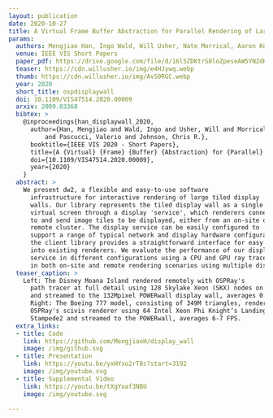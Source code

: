 ```yaml
---
layout: publication
date: 2020-10-27
title: A Virtual Frame Buffer Abstraction for Parallel Rendering of Large Tiled Display Walls
params:
  authors: Mengjiao Han, Ingo Wald, Will Usher, Nate Morrical, Aaron Knoll, Valerio Pascucci and Chris R. Johnson
  venue: IEEE VIS Short Papers
  paper_pdf: https://drive.google.com/file/d/16l5ZDKtrS8loZpeseAW5YNZdKhAgvxBg/view?usp=sharing
  teaser: https://cdn.willusher.io/img/e4HJywq.webp
  thumb: https://cdn.willusher.io/img/AvS0RGC.webp
  year: 2020
  short_title: ospdisplaywall
  doi: 10.1109/VIS47514.2020.00009
  arxiv: 2009.03368
  bibtex: >
    @inproceedings{han_displaywall_2020,
      author={Han, Mengjiao and Wald, Ingo and Usher, Will and Morrical, Nate and Knoll, Aaron
          and Pascucci, Valerio and Johnson, Chris R.},
      booktitle={IEEE VIS 2020 - Short Papers},
      title={A {Virtual} {Frame} {Buffer} {Abstraction} for {Parallel} {Rendering} of {Large} {Tiled} {Display} {Walls}},
      doi={10.1109/VIS47514.2020.00009},
      year={2020}
    }
  abstract: >
    We present dw2, a flexible and easy-to-use software
      infrastructure for interactive rendering of large tiled display
      walls. Our library represents the tiled display wall as a single
      virtual screen through a display 'service', which renderers connect
      to and send image tiles to be displayed, either from an on-site or
      remote cluster. The display service can be easily configured to
      support a range of typical network and display hardware configurations;
      the client library provides a straightforward interface for easy integration
      into existing renderers. We evaluate the performance of our display wall
      service in different configurations using a CPU and GPU ray tracer,
      in both on-site and remote rendering scenarios using multiple display walls.
  teaser_caption: >
    Left: The Disney Moana Island rendered remotely with OSPRay's
      path tracer at full detail using 128 Skylake Xeon (SKX) nodes on Stampede2
      and streamed to the 132Mpixel POWERwall display wall, averages 0.2-1.2 FPS.
      Right: The Boeing 777 model, consisting of 349M triangles, rendered remotely with
      OSPRay's scivis renderer using 64 Intel Xeon Phi Knight’s Landing nodes on
      Stampede2 and streamed to the POWERwall, averages 6-7 FPS.
  extra_links:
  - title: Code
    link: https://github.com/MengjiaoH/display_wall
    image: /img/github.svg
  - title: Presentation
    link: https://youtu.be/yxHYxo2rT8c?start=3192
    image: /img/youtube.svg
  - title: Supplemental Video
    link: https://youtu.be/tXgYoaf3NBU
    image: /img/youtube.svg

---
```

